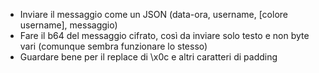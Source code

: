 - Inviare il messaggio come un JSON (data-ora, username, [colore username], messaggio)
- Fare il b64 del messaggio cifrato, così da inviare solo testo e non byte vari (comunque sembra funzionare lo stesso)
- Guardare bene per il replace di \x0c e altri caratteri di padding
